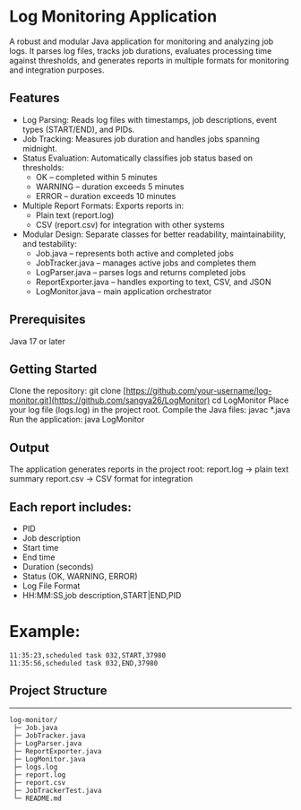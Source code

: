 
# Log Monitoring Application
A robust and modular Java application for monitoring and analyzing job logs. It parses log files, tracks job durations, evaluates processing time against thresholds, and generates reports in multiple formats for monitoring and integration purposes.

## Features
- Log Parsing: Reads log files with timestamps, job descriptions, event types (START/END), and PIDs.
- Job Tracking: Measures job duration and handles jobs spanning midnight.
- Status Evaluation: Automatically classifies job status based on thresholds:
    - OK – completed within 5 minutes
    - WARNING – duration exceeds 5 minutes
    - ERROR – duration exceeds 10 minutes
- Multiple Report Formats: Exports reports in:
    - Plain text (report.log)
    - CSV (report.csv) for integration with other systems
- Modular Design: Separate classes for better readability, maintainability, and testability:
    - Job.java – represents both active and completed jobs
    - JobTracker.java – manages active jobs and completes them
    - LogParser.java – parses logs and returns completed jobs
    - ReportExporter.java – handles exporting to text, CSV, and JSON
    - LogMonitor.java – main application orchestrator


## Prerequisites
Java 17 or later

## Getting Started
Clone the repository:
git clone [https://github.com/your-username/log-monitor.git](https://github.com/sangya26/LogMonitor)
cd LogMonitor
Place your log file (logs.log) in the project root.
Compile the Java files:
javac *.java
Run the application:
java LogMonitor

## Output
The application generates reports in the project root:
report.log → plain text summary
report.csv → CSV format for integration

## Each report includes:
- PID
- Job description
- Start time
- End time
- Duration (seconds)
- Status (OK, WARNING, ERROR)
- Log File Format
- HH:MM:SS,job description,START|END,PID

# Example:
``` 
11:35:23,scheduled task 032,START,37980
11:35:56,scheduled task 032,END,37980 
```

## Project Structure
---------------------
```
log-monitor/
 ├─ Job.java
 ├─ JobTracker.java
 ├─ LogParser.java
 ├─ ReportExporter.java
 ├─ LogMonitor.java
 ├─ logs.log
 ├─ report.log
 ├─ report.csv
 ├─ JobTrackerTest.java
 └─ README.md
```

